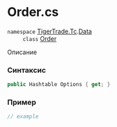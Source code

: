 
# Order.cs
`namespace` [TigerTrade.Tc](../../../../TigerTrade.Tc.md).[Data](../../../../TigerTrade.Tc/Data.md)  
&nbsp;&nbsp;&nbsp;&nbsp;&nbsp;&nbsp;&nbsp;&nbsp;&nbsp;`class` [Order](../../Order.cs.md)

Описание

### Синтаксис
```csharp
public Hashtable Options { get; }
```
### Пример  
```csharp
// example
```

